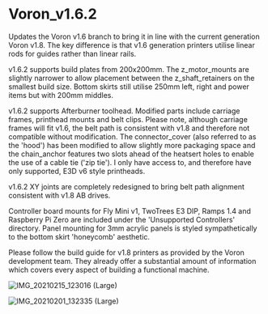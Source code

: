 # Voron_v1.6.2
Updates the Voron v1.6 branch to bring it in line with the current generation Voron v1.8. The key difference is that v1.6 generation printers utilise linear rods for guides rather than linear rails.

v1.6.2 supports build plates from 200x200mm. The z_motor_mounts are slightly narrower to allow placement between the z_shaft_retainers on the smallest build size. Bottom skirts still utilise 250mm left, right and power items but with 200mm middles. 

v1.6.2 supports Afterburner toolhead. Modified parts include carriage frames, printhead mounts and belt clips. Please note, although carriage frames will fit v1.6, the belt path is consistent with v1.8 and therefore not compatible without modification. The connector_cover (also referred to as the 'hood') has been modified to allow slightly more packaging space and the chain_anchor features two slots ahead of the heatsert holes to enable the use of a cable tie ('zip tie'). I only have access to, and therefore have only supported, E3D v6 style printheads.

v1.6.2 XY joints are completely redesigned to bring belt path alignment consistent with v1.8 AB drives.

Controller board mounts for Fly Mini v1, TwoTrees E3 DIP, Ramps 1.4 and Raspberry Pi Zero are included under the 'Unsupported Controllers' directory. Panel mounting for 3mm acrylic panels is styled sympathetically to the bottom skirt 'honeycomb' aesthetic.

Please follow the build guide for v1.8 printers as provided by the Voron development team. They already offer a substantial amount of information which covers every aspect of building a functional machine.

![IMG_20210215_123016 (Large)](https://user-images.githubusercontent.com/80538348/112975809-fdb4ee80-914b-11eb-9690-1dd94bd08723.jpg)

![IMG_20210201_132335 (Large)](https://user-images.githubusercontent.com/80538348/113149652-28c23f80-922b-11eb-9908-027cbe79a90c.jpg)


